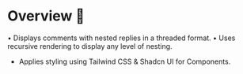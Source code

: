 # Overview 🚀

• Displays comments with nested replies in a threaded format.
• Uses recursive rendering to display any level of nesting.

- Applies styling using Tailwind CSS & Shadcn UI for Components.
